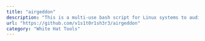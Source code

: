 ```yaml
---
title: "airgeddon"
description: "This is a multi-use bash script for Linux systems to audit wireless networks.."
url: "https://github.com/v1s1t0r1sh3r3/airgeddon"
category: "White Hat Tools"
---
```

